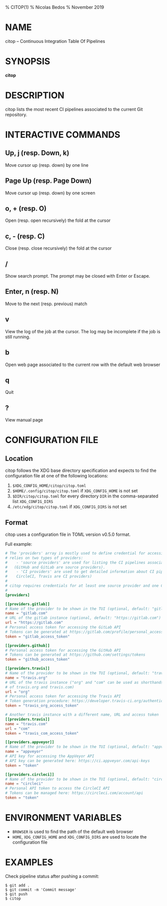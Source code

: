 % CITOP(1)
% Nicolas Bedos
% November 2019

# NAME
citop – Continuous Integration Table Of Pipelines

# SYNOPSIS
**citop**

# DESCRIPTION
citop lists the most recent CI pipelines associated to the current Git repository.

# INTERACTIVE COMMANDS
## Up, j (resp. Down, k)
Move cursor up (resp. down) by one line

## Page Up (resp. Page Down)
Move cursor up (resp. down) by one screen

## o, + (resp. O)
Open (resp. open recursively) the fold at the cursor

## c, - (resp. C)
Close (resp. close recursively) the fold at the cursor

## /
Show search prompt. The prompt may be closed with Enter or Escape.

## Enter, n (resp. N)
Move to the next (resp. previous) match

## v
View the log of the job at the cursor. The log may be incomplete if
the job is still running.

## b
Open web page associated to the current row with the default web browser

## q
Quit

## ?
View manual page

# CONFIGURATION FILE
## Location
citop follows the XDG base directory specification and expects to find the configuration file
at one of the following locations:

1. `$XDG_CONFIG_HOME/citop/citop.toml`
2. `$HOME/.config/citop/citop.toml` if `XDG_CONFIG_HOME` is not set
3. `$DIR/citop/citop.toml` for every directory `DIR` in the comma-separated list `XDG_CONFIG_DIRS`
4. `/etc/xdg/citop/citop.toml` if `XDG_CONFIG_DIRS` is not set

## Format
citop uses a configuration file in TOML version v0.5.0 format.

Full example:
```toml
# The 'providers' array is mostly used to define credential for accessing online services. citop
# relies on two types of providers:
#    - 'source providers' are used for listing the CI pipelines associated to a given commit
#   (GitHub and GitLab are source providers).
#    - 'CI providers' are used to get detailed information about CI pipelines (GitLab, AppVeyor,
#    CircleCI, Travis are CI providers) 
#  
# citop requires credentials for at least one source provider and one CI provider to run.
#
[providers]

[[providers.gitlab]]
# Name of the provider to be shown in the TUI (optional, default: "gitlab")
name = "gitlab.com"
# URL of the gitlab instance (optional, default: "https://gitlab.com") 
url = "https://gitlab.com"
# Personal access token for accessing the GitLab API
# Tokens can be generated at https://gitlab.com/profile/personal_access_tokens
token = "gitlab_access_token"

[[providers.github]]
# Personal access token for accessing the GitHub API
# Tokens can be generated at https://github.com/settings/tokens
token = "github_access_token"

[[providers.travis]]
# Name of the provider to be shown in the TUI (optional, default: "travis")
name = "travis.org"
# URL of the travis instance ("org" and "com" can be used as shorthands for the URL
# of travis.org and travis.com)
url = "org"
# Personal access token for accessing the Travis API
# Token generation procedure: https://developer.travis-ci.org/authentication
token = "travis_org_access_token"

# Another travis instance with a different name, URL and access token
[[providers.travis]]
name = "travis.com"
url = "com"
token = "travis_com_access_token"

[[providers.appveyor]]
# Name of the provider to be shown in the TUI (optional, default: "appveyor")
name = "appveyor"
# API key for accessing the AppVeyor API
# API key can be generated here: https://ci.appveyor.com/api-keys
token = "token"

[[providers.circleci]]
# Name of the provider to be shown in the TUI (optional, default: "circleci")
name = "circleci"
# Personal API token to access the CircleCI API
# Tokens can be managed here: https://circleci.com/account/api
token = "token"
```

# ENVIRONMENT VARIABLES

* `BROWSER` is used to find the path of the default web browser
* `HOME`, `XDG_CONFIG_HOME` and `XDG_CONFIG_DIRS` are used to locate the configuration file

# EXAMPLES

Check pipeline status after pushing a commit:
```
$ git add .
$ git commit -m 'Commit message'
$ git push
$ citop
```


